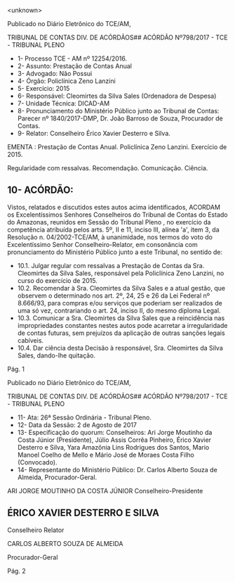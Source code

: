 &lt;unknown&gt;

Publicado  no  Diário Eletrônico do TCE/AM,

TRIBUNAL DE CONTAS DIV. DE  ACÓRDÃOS## ACÓRDÃO Nº798/2017 - TCE - TRIBUNAL PLENO

- 1- Processo TCE - AM nº 12254/2016.
- 2- Assunto: Prestação de Contas Anual
- 3- Advogado: Não Possui
- 4- Órgão: Policlínica Zeno Lanzini
- 5- Exercício: 2015
- 6- Responsável: Cleomirtes da Silva Sales (Ordenadora de Despesa)
- 7- Unidade Técnica: DICAD-AM
- 8- Pronunciamento  do Ministério  Público  junto  ao Tribunal  de Contas: Parecer  nº 1840/2017-DMP, Dr. João Barroso de Souza, Procurador de Contas.
- 9- Relator: Conselheiro Érico Xavier Desterro e Silva.

EMENTA :  Prestação  de  Contas  Anual.  Policlínica Zeno Lanzini. Exercício de 2015.

Regularidade com ressalvas. Recomendação. Comunicação. Ciência.

## 10-  ACÓRDÃO:

Vistos, relatados e discutidos estes autos acima identificados, ACORDAM os Excelentíssimos Senhores Conselheiros do Tribunal de Contas do Estado do Amazonas, reunidos em Sessão do Tribunal Pleno , no exercício da competência atribuída pelos arts. 5º, II e 11, inciso III, alínea 'a', item 3, da Resolução n. 04/2002-TCE/AM, à unanimidade, nos termos do voto do Excelentíssimo Senhor Conselheiro-Relator, em consonância com pronunciamento do Ministério Público junto a este Tribunal, no sentido de:

- 10.1. Julgar  regular  com  ressalvas a Prestação  de  Contas  da  Sra. Cleomirtes da Silva Sales, responsável pela Policlínica Zeno Lanzini, no curso do exercício de 2015.
- 10.2. Recomendar à  Sra.  Cleomirtes da Silva Sales e  a atual gestão, que observem  o  determinado  nos  art.  2º,  24,  25  e  26  da  Lei  Federal  nº 8.666/93, para compras e/ou serviços que poderiam ser realizados de uma só vez, contrariando o art. 24, inciso II, do mesmo diploma Legal.
- 10.3. Comunicar a  Sra.  Cleomirtes  da  Silva  Sales que  a  reincidência  nas impropriedades constantes nestes autos pode acarretar a irregularidade de contas futuras, sem prejuízos da aplicação de outras sanções legais cabíveis.
- 10.4. Dar  ciência desta  Decisão  à  responsável,  Sra. Cleomirtes  da  Silva Sales, dando-lhe quitação.

Pág. 1

Publicado  no  Diário Eletrônico do TCE/AM,

TRIBUNAL DE CONTAS DIV. DE  ACÓRDÃOS## ACÓRDÃO Nº798/2017 - TCE - TRIBUNAL PLENO

- 11-  Ata: 26ª Sessão Ordinária - Tribunal Pleno.
- 12-  Data da Sessão: 2 de Agosto de 2017
- 13-  Especificação  do  quorum: Conselheiros: Ari Jorge  Moutinho  da  Costa  Júnior (Presidente), Júlio Assis Corrêa Pinheiro, Érico Xavier Desterro e Silva, Yara Amazônia Lins Rodrigues dos Santos, Mario  Manoel Coelho de  Mello e  Mário José de  Moraes Costa Filho (Convocado).
- 14-  Representante  do  Ministério  Público: Dr. Carlos  Alberto  Souza  de Almeida, Procurador-Geral.

ARI JORGE MOUTINHO DA COSTA JÚNIOR Conselheiro-Presidente

## ÉRICO XAVIER DESTERRO E SILVA

Conselheiro Relator

CARLOS ALBERTO SOUZA DE ALMEIDA

Procurador-Geral

Pág. 2